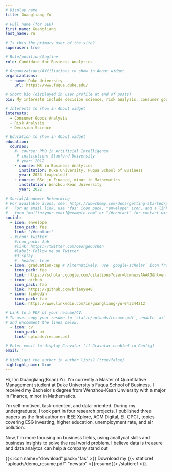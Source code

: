 ```yaml
---
# Display name
title: Guangliang Yu

# Full name (for SEO)
first_name: Guangliang
last_name: Yu

# Is this the primary user of the site?
superuser: true

# Role/position/tagline
role: Candidate for Business Analytics

# Organizations/Affiliations to show in About widget
organizations:
  - name: Duke University 
    url: https://www.fuqua.duke.edu/  

# Short bio (displayed in user profile at end of posts)
bio: My interests include decision science, risk analysis, consumer goods analysis 

# Interests to show in About widget
interests:
  - Consumer Goods Analysis
  - Risk Analysis
  - Decision Science

# Education to show in About widget
education:
  courses:
    #- course: PhD in Artificial Intelligence
     # institution: Stanford University
     # year: 2012
    - course: MS in Business Analytics
      institution: Duke University, Fuqua School of Business
      year: 2023 (expected) 
    - course: BSc in Finance, minor in Mathematics
      institution: Wenzhou-Kean University
      year: 2022

# Social/Academic Networking
# For available icons, see: https://wowchemy.com/docs/getting-started/page-builder/#icons
#   For an email link, use "fas" icon pack, "envelope" icon, and a link in the
#   form "mailto:your-email@example.com" or "/#contact" for contact widget.
social:
  - icon: envelope
    icon_pack: fas
    link: '/#contact'
  - #icon: twitter
    #icon_pack: fab
    #link: https://twitter.com/GeorgeCushen
    #label: Follow me on Twitter
    #display:
    #  header: true
  - icon: graduation-cap # Alternatively, use `google-scholar` icon from `ai` icon pack
    icon_pack: fas
    link: https://scholar.google.com/citations?user=UcmhwxsAAAAJ&hl=en
  - icon: github
    icon_pack: fab
    link: https://github.com/brianyu48
  - icon: linkedin
    icon_pack: fab
    link: https://www.linkedin.com/in/guangliang-yu-043244212

# Link to a PDF of your resume/CV.
# To use: copy your resume to `static/uploads/resume.pdf`, enable `ai` icons in `params.yaml`,
# and uncomment the lines below.
  - icon: cv
    icon_pack: ai
    link: uploads/resume.pdf

# Enter email to display Gravatar (if Gravatar enabled in Config)
email: ''

# Highlight the author in author lists? (true/false)
highlight_name: true
---
```

Hi, I'm Guangliang(Brian) Yu. I'm currently a Master of Quantitative Management student at Duke University's Fuqua School of Business. I received my Bachelor's degree from Wenzhou-Kean Unviersity with a major in Finance, minor in Mathematics.

I'm self-motived, task-oriented, and data-oriented. During my undergraduate, I took part in four research projects. I published three papers as the first author on IEEE Xplore, ACM Digital, EI, CPCI , topics covering ESG investing, higher education, unemployment rate, and air pollution. 

Now, I'm more focusing on business fields, using analtycal skills and business insights to solve the real world problem. I believe data is treasure and data analytcs can help a company stand out

{{< icon name="download" pack="fas" >}} Download my {{< staticref "uploads/demo_resume.pdf" "newtab" >}}resumé{{< /staticref >}}.
